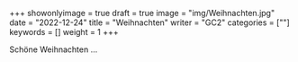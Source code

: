 +++
showonlyimage = true
draft = true
image = "img/Weihnachten.jpg"
date = "2022-12-24"
title = "Weihnachten"
writer = "GC2"
categories = [""]
keywords = []
weight = 1
+++

Schöne Weihnachten ... 
<!--more-->



